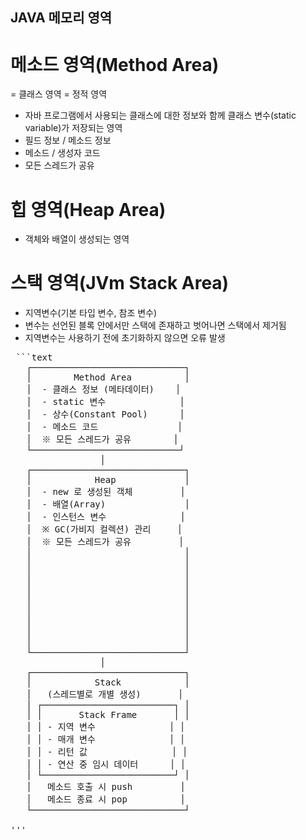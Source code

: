 ## JAVA 메모리 영역
# 메소드 영역(Method Area) 
= 클래스 영역 = 정적 영역
- 자바 프로그램에서 사용되는 클래스에 대한 정보와 함께 클래스 변수(static variable)가 저장되는 영역
- 필드 정보 / 메소드 정보
- 메소드 / 생성자 코드
- 모든 스레드가 공유

# 힙 영역(Heap Area)
- 객체와 배열이 생성되는 영역

# 스택 영역(JVm Stack Area)
- 지역변수(기본 타입 변수, 참조 변수)
- 변수는 선언된 블록 안에서만 스택에 존재하고 벗어나면 스택에서 제거됨
- 지역변수는 사용하기 전에 초기화하지 않으면 오류 발생
<pre> ```text
   ┌─────────────────────────────┐
   │        Method Area          │
   │  - 클래스 정보 (메타데이터)    │
   │  - static 변수              │
   │  - 상수(Constant Pool)      │
   │  - 메소드 코드               │
   │  ※ 모든 스레드가 공유        │
   └────────────────────────────┘
                 │
   ┌─────────────────────────────┐
   │            Heap             │
   │  - new 로 생성된 객체         │
   │  - 배열(Array)               │
   │  - 인스턴스 변수              │
   │  ※ GC(가비지 컬렉션) 관리     │
   │  ※ 모든 스레드가 공유         │
   │                             │
   │                             │
   │                             │
   │                             │
   │                             │
   │                             │
   │                             │
   │                             │
   │                             │
   │                             │
   └─────────────────────────────┘
                 │
   ┌─────────────────────────────┐
   │            Stack            │
   │   (스레드별로 개별 생성)       │
   │ ┌─────────────────────────┐ │
   │ │       Stack Frame       │ │
   │ │ - 지역 변수              │ │
   │ │ - 매개 변수              │ │
   │ │ - 리턴 값                │ │
   │ │ - 연산 중 임시 데이터      │ │
   │ └─────────────────────────┘ │
   │   메소드 호출 시 push         │
   │   메소드 종료 시 pop          │
   └─────────────────────────────┘

'''</pre>